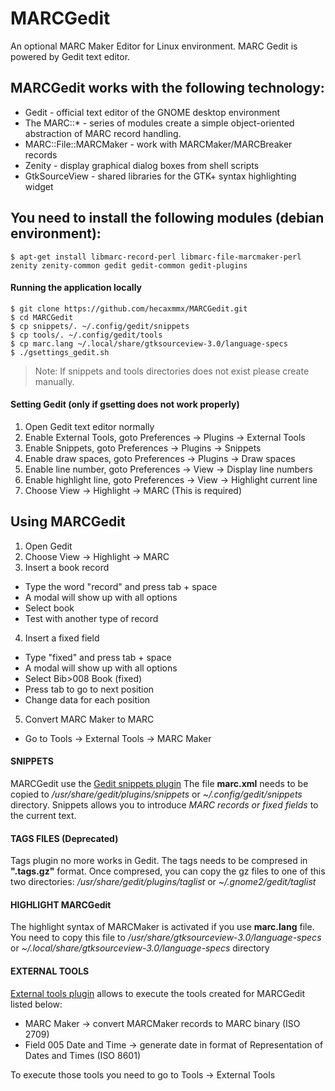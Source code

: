 # MARCGedit
An optional MARC Maker Editor for Linux environment. MARC Gedit is powered by Gedit text editor.

## MARCGedit works with the following technology:
* Gedit - official text editor of the GNOME desktop environment
* The MARC::* - series of modules create a simple object-oriented abstraction of MARC record handling.
* MARC::File::MARCMaker - work with MARCMaker/MARCBreaker records
* Zenity - display graphical dialog boxes from shell scripts
* GtkSourceView - shared libraries for the GTK+ syntax highlighting widget

## You need to install the following modules (debian environment):

```
$ apt-get install libmarc-record-perl libmarc-file-marcmaker-perl zenity zenity-common gedit gedit-common gedit-plugins
```

#### Running the application locally

```
$ git clone https://github.com/hecaxmmx/MARCGedit.git
$ cd MARCGedit
$ cp snippets/. ~/.config/gedit/snippets
$ cp tools/. ~/.config/gedit/tools
$ cp marc.lang ~/.local/share/gtksourceview-3.0/language-specs
$ ./gsettings_gedit.sh
```

> Note: If snippets and tools directories does not exist please create manually.

#### Setting Gedit (only if gsetting does not work properly)
1. Open Gedit text editor normally
2. Enable External Tools, goto Preferences -> Plugins -> External Tools
3. Enable Snippets, goto Preferences -> Plugins -> Snippets
4. Enable draw spaces, goto Preferences -> Plugins -> Draw spaces
5. Enable line number, goto Preferences -> View -> Display line numbers
6. Enable highlight line, goto Preferences -> View -> Highlight current line
7. Choose View -> Highlight -> MARC (This is required)

## Using MARCGedit
1. Open Gedit
2. Choose View -> Highlight -> MARC
3. Insert a book record
  * Type the word "record" and press tab + space
  * A modal will show up with all options
  * Select book
  * Test with another type of record
4. Insert a fixed field
  * Type "fixed" and press tab + space
  * A modal will show up with all options
  * Select Bib>008 Book (fixed)
  * Press tab to go to next position
  * Change data for each position
5. Convert MARC Maker to MARC
  * Go to Tools -> External Tools -> MARC Maker

#### SNIPPETS
MARCGedit use the [Gedit snippets plugin](https://wiki.gnome.org/Apps/Gedit/Plugins/Snippets)
The file **marc.xml** needs to be copied to */usr/share/gedit/plugins/snippets* or *~/.config/gedit/snippets* directory.
Snippets allows you to introduce *MARC records or fixed fields* to the current text.

#### TAGS FILES (Deprecated)
Tags plugin no more works in Gedit.
The tags needs to be compresed in **".tags.gz"** format. Once compresed, you can copy the gz files to one of this two directories: */usr/share/gedit/plugins/taglist* or *~/.gnome2/gedit/taglist*

#### HIGHLIGHT MARCGedit
The highlight syntax of MARCMaker is activated if you use **marc.lang** file. You need to copy this file to */usr/share/gtksourceview-3.0/language-specs* or *~/.local/share/gtksourceview-3.0/language-specs* directory

#### EXTERNAL TOOLS
[External tools plugin](https://wiki.gnome.org/Apps/Gedit/Plugins/ExternalTools) allows to execute the tools created for MARCGedit listed below:
* MARC Maker -> convert MARCMaker records to MARC binary (ISO 2709)
* Field 005 Date and Time -> generate date in format of Representation of Dates and Times (ISO 8601)

To execute those tools you need to go to Tools -> External Tools
